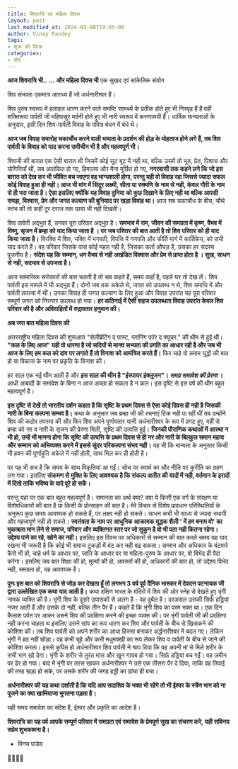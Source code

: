 ```yaml
---
title: शिवरात्रि एवं महिला दिवस
layout: post
last_modified_at: 2024-03-08T19:05:00
author: Vinay Pandey
tags:
- शुक्र की फिक्र
categories:
- दीर्घ
---
```

**आज शिवरात्रि भी..**
**... और महिला दिवस भी**
एक सुखद एवं सांकेतिक संयोग

शिव संभवतः एकमात्र आराध्य हैं जो अर्धनारीश्वर हैं। 

शिव पुरुष स्वरूप में हलाहल धारण करने वाले समष्टि सामर्थ्य के प्रतीक होते हुए भी निस्पृह हैं हैं वहीं शक्तिरूपा पार्वती जी महिषासुर मर्दनी होते हुए भी नारी स्वरूप में करुणामयी हैं। धार्मिक मान्यताओं के अनुसार, इसी दिन शिव-पार्वती विवाह के पवित्र बंधन में बंधे थे। 

**आज जब विवाह समारोह चकाचौंध करने वाली भव्यता के प्रदर्शन की होड़ के मोहताज होने लगे हैं, तब  शिव पार्वती के विवाह को याद करना समीचीन भी है और महत्वपूर्ण भी।**

शिवजी की बारात एक ऐसी बारात थी जिसमें कोई सूट बूट में नही था, बल्कि उसमें तो भूत, प्रेत, पिशाच और योगिनियाँ थीं, सब आतंकित हो गए, हिमालय और मैना मूर्छित हो गए, **नगरवासी तक कहने लगे कि जो इस बारात को देख कर भी जीवित बच जाएगा वह भाग्यशाली होगा, परन्तु यही वो विवाह रहा जिससे ज्यादा सफल कोई विवाह हुआ ही नही। आज भी मांग में सिंदूर लक्ष्मी, सीता या रुक्मणि के नाम से नही, केवल गौरी के नाम से ही भरा जाता है। ऐसा इसलिए क्योंकि यह विवाह दुनिया को कुछ दिखाने के लिए नही था बल्कि आपसी समझ, विश्वास, प्रेम और जगत कल्याण की बुनियाद पर खड़ा विवाह था।** आज सब चकाचौंध के बीच, चौथे स्तंभ की तो कहीं दूर दराज तक छाया भी नही दिखती। 

शिव पार्वती अद्भुत हैं, उनका पूरा परिवार अद्भुत है। **समभाव में राम, जीवन की समग्रता में कृष्ण, वैभव में विष्णु, सृजन में ब्रम्हा को याद किया जाता है । पर जब परिवार की बात आती है तो शिव परिवार को ही याद किया जाता है।**  विरक्ति में शिव, भक्ति में भगवती, विपत्ति में गणपति और कीर्ति मार्ग में कार्तिकेय, को सभी याद करते हैं। वह परिवार जिसके पास कोई महल नही है, जिसका कर्ता औघड़ है, उसका हर सदस्य पूजनीय है। **संदेश यह कि सम्मान, धन वैभव से नही अखंडित विश्वास और प्रेम से प्राप्त होता है । सुख, साधन से नही, सदभाव से उपजता है।**

आज सामाजिक सरोकारों की बात चलती है तो सब कहते हैं, समय कहाँ है, पहले घर तो देख लें। शिव पार्वती इस मामले में भी अद्भुत हैं। दोनों जब तक अकेले थे, जगत को उपलब्ध न थे, शिव समाधि में और पार्वती तपस्या में थीं। उनका विवाह ही जगत कल्याण के लिए हुआ और विवाह उपरांत यह पूरा परिवार सम्पूर्ण जगत को निरन्तर उपलब्ध हो गया। **हर कठिनाई में ऐसी सहज उपलब्धता विवाह उपरांत केवल शिव परिवार की है और अविवाहितों में रुद्रावतार हनुमान की।** 

**अब जरा बात महिला दिवस की**
 
अंतरराष्ट्रीय महिला दिवस की शुरूआत "सेलीब्रेटिंग द पास्ट, प्लानिंग फॉर द फ्यूचर." की थीम से हुई थी। **"कल के लिए आज" यही वो धारणा है जो सदियों से मानव सभ्यता की प्रगति का आधार रही है और जब भी आज के लिए हम कल को दांव पर लगाते हैं तो विनाश को आमंत्रित करते हैं।** फिर चाहे वो तमाम युद्धों की बात हो या विकास के नाम पर प्रकृति के विनाश की। 

हर साल एक नई थीम आती है और **इस साल  की थीम  है "इंस्पायर इंक्लूजन"। *समग्र समावेश की प्रेरणा* ।**  आधी आबादी के समावेश के बिना न आज अच्छा हो सकता है न कल। इस दृष्टि से इस वर्ष की थीम बहुत महत्वपूर्ण है।

**इस दृष्टि से देखें तो भारतीय दर्शन कहता है कि सृष्टि के प्रथम दिवस से ऐसा कोई दिवस ही नही है जिसकी नारी के बिना कल्पना सम्भव है।** कथा के अनुसार  जब ब्रम्हा जी की रचनाएं टिक नही पा रहीं थीं तब उन्होंने शिव की कठोर तपस्या की और फिर शिव अपने पूर्णावतार यानी अर्धनारीश्वर के रूप में प्रगट हुए, वहीं से ब्रम्हा को नर व नारी के सृजन की प्रेरणा मिली, सृष्टि की उत्पत्ति हुई। **जिनकी पौराणिक कथाओं में आस्था न भी हो, उन्हें भी मानना होगा कि सृष्टि की उत्पत्ति के प्रथम दिवस से ही नर और नारी के बिल्कुल समान महत्व और सम्मान को अभिव्यक्त करने में इससे सुंदर परिकल्पना संभव नही।** यह भी कि मान्यता के अनुसार किसी भी हवन की पूर्णाहुति अकेले में नहीं होती, साथ मिल कर ही होती है।

पर यह भी सच है कि समय के साथ विकृतियां आ गईं। सोच पर स्वार्थ का और नीति पर कुरीति का ग्रहण लग गया। इसलिए **संक्रमण से मुक्ति के लिए आवश्यक है कि संकल्प अतीत की यादों में नही, वर्तमान के इरादों में दिखे ताकि भविष्य के वादे पूरे हो सकें।**

परन्तु यहां पर एक बात बहुत महत्वपूर्ण है। समानता का अर्थ क्या? क्या ये किसी एक वर्ग के संरक्षण या विशेषधिकारों की बात है या किसी के प्रोत्साहन की बात है। मेरे विचार से विशेष प्रावधान परिस्थितियों के अनुरूप कुछ समय आवश्यक हो सकते हैं, पर लक्ष्य नही हो सकते। साधन कभी भी साध्य से ज्यादा स्थायी और महत्वपूर्ण नही हो सकते। **स्वतंत्रता के नाम पर आधुनिक आक्रामक युद्धक शैली ' में हम बनाम वो' का मुकाबला मान लेने से समाज, परिवार और व्यक्तिगत स्तर पर जो सुकून है वो भी पता नही कितना रहेगा। उद्देश्य पाने का रहे, खोने का नही।** इसलिए इस दिवस पर अधिकारों से सम्मान की बात करते समय यह याद रखना भी जरूरी है कि कोई भी समाज टुकड़ों में बंट कर नही बढ़ सकता। सम्मान और अधिकार के बंटवारे कैसे भी हों, चाहे धर्म के आधार पर, जाति के आधार पर या महिला-पुरुष के आधार पर, वो विभेद ही पैदा करेगा। इसलिए जब बात शिक्षा की हो, मूल्यों की हो, अवसरों की हो, अधिकारों की बात हो, तो उद्देश्य विभेद नही, समग्रता हो, यह आवश्यक है। 

**पुनः इस बात को शिवरात्रि से जोड़ कर देखता हूँ तो लगभग 3 वर्ष पूर्व दैनिक भास्कर में देवदत्त पटनायक जी द्वारा उल्लेखित एक कथा याद आती है।** कथा दक्षिण भारत के मंदिरों में शिव की ओर स्नेह से देखते हुए भृंगी नामक व्यक्ति की है। भृंगी शिव के दूसरे उपासकों से अलग है - वह दुर्बल है। दरअसल उसकी सिर्फ़ हड्डियां नजर आती हैं और उसके दो नहीं, बल्कि तीन पैर हैं। कहते हैं कि भृंगी शिव का परम भक्त था। एक दिन कैलाश पर्वत पर आकर उसने शिव की प्रदक्षिणा करने की इच्छा व्यक्त की। पर भृंगी पार्वती जी की प्रदक्षिणा नही करना चाहता थ इसलिए उसने सांप का रूप धारण कर शिव और पार्वती के बीच से खिसकने की कोशिश की। तब शिव पार्वती को अपने शरीर का आधा हिस्सा बनाकर अर्द्धनारीश्वर में बदल गए। लेकिन भृंगी ने हठ नहीं छोड़ा। वह कभी चूहे और कभी मधुमक्खी का रूप लेकर शिव व पार्वती के बीच से जाने की कोशिश करता। इससे कुपित हो अर्धनारीश्वर शिव पार्वती ने श्राप दिया कि वह अपनी मां से मिले शरीर के सभी भाग खो देगा। भृंगी के शरीर से तुरंत मांस और खून गायब हो गया। सिर्फ़ हड्डियां बच गईं। वह ज़मीन पर ढेर हो गया। बाद में भृंगी पर तरस खाकर अर्धनारीश्वर ने उसे एक तीसरा पैर दे दिया, ताकि वह तिपाई की तरह खड़ा हो सके, पर उसके शरीर की जगह हड्डी का ढांचा ही बचा।

**अर्धनारीश्वर की यह कथा दर्शाती है कि यदि आप सदाशिव के भक्त भी रहेंगे तो भी ईश्वर के स्त्रैण भाग को ना पूजने का क्या खामियाजा भुगतना पड़ता है।**

यही समग्र समावेश का संदेश है, ईश्वर और प्रकृति का आदेश है। 

**शिवरात्रि का यह पर्व आपके सम्पूर्ण परिवार में समग्रता एवं  समावेश के प्रेमपूर्ण सुख का संचरण करे, यही सविनय सप्रेम शुभकामना है।**

- विनय पांडेय

🙏🌷🌷🙏


